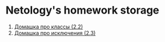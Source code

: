 # Netology's homework storage
1. [Домашка про классы (2.2)](https://github.com/guillotine666/netology_homeworks/tree/master/2_2_classes)
2. [Домашка про исключения (2.3)](https://github.com/guillotine666/netology_homeworks/tree/master/2_3_exceptions)
